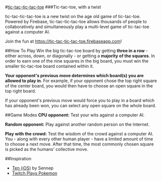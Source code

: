 #[tic-tac-tic-tac-toe](https://tic-tac-tic-tac-toe.firebaseapp.com)
###Tic-tac-toe, with a twist

tic-tac-tic-tac-toe is a new twist on the age old game of tic-tac-toe. Powered by Firebase, tic-tac-tic-tac-toe allows thousands of people to collaboratively and simultaneously play a multi-level game of tic-tac-toe against a computer AI.

Join the fun at https://tic-tac-tic-tac-toe.firebaseapp.com!

##How To Play
Win the big tic-tac-toe board by getting __three in a row__ - either across, down, or diagonally - or getting a __majority of the squares__. In order to earn one of the nine squares in the big board, you must win the smaller tic-tac-toe board contained within it.

__Your opponent's previous move determines which board(s) you are allowed to play in__. For example, if your opponent chose the top right square of the center board, you would then have to choose an open square in the top right board.

If your opponent's previous move would force you to play in a board which has already been won, you can select any open square on the whole board.

##Game Modes
__CPU opponent:__ Test your wits against a computer AI.

__Random opponent:__ Play against another random person on the Internet.

__Play with the crowd:__ Test the wisdom of the crowd against a computer AI. You - along with every other human player - have a limited amount of time to choose a next move. After that time, the most commonly chosen square is picked as the humans' collective move.

##Inspiration
- [Ten (iOS)](https://itunes.apple.com/us/app/ten/id669964112?mt=8) by Sennep
- [Twitch Plays Pokemon](http://www.twitch.tv/twitchplayspokemon)